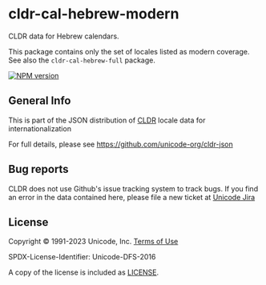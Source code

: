 # cldr-cal-hebrew-modern

CLDR data for Hebrew calendars.

This package contains only the set of locales listed as modern coverage. See also the `cldr-cal-hebrew-full` package.


[![NPM version](https://img.shields.io/npm/v/cldr-cal-hebrew-modern.svg?style=flat)](https://www.npmjs.org/package/cldr-cal-hebrew-modern)

## General Info

This is part of the JSON distribution of [CLDR](https://cldr.unicode.org/)
locale data for internationalization

For full details, please see <https://github.com/unicode-org/cldr-json>

## Bug reports

CLDR does not use Github's issue tracking system to track bugs.  If you find an error in
the data contained here, please file a new ticket at [Unicode Jira](https://unicode-org.atlassian.net/projects/CLDR/issues)

## License

Copyright © 1991-2023 Unicode, Inc.
[Terms of Use](http://www.unicode.org/copyright.html)

SPDX-License-Identifier: Unicode-DFS-2016

A copy of the license is included as [LICENSE](./LICENSE).
